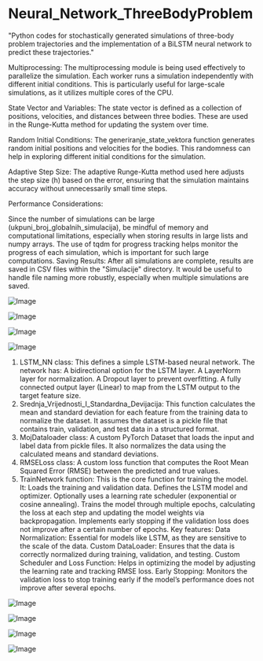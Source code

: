 # Neural_Network_ThreeBodyProblem
"Python codes for stochastically generated simulations of three-body problem trajectories and the implementation of a BiLSTM neural network to predict these trajectories."

Multiprocessing: The multiprocessing module is being used effectively to parallelize the simulation. Each worker runs a simulation independently with different initial conditions. This is particularly useful for large-scale simulations, as it utilizes multiple cores of the CPU.

State Vector and Variables: The state vector is defined as a collection of positions, velocities, and distances between three bodies. These are used in the Runge-Kutta method for updating the system over time.

Random Initial Conditions: The generiranje_state_vektora function generates random initial positions and velocities for the bodies. This randomness can help in exploring different initial conditions for the simulation.

Adaptive Step Size: The adaptive Runge-Kutta method used here adjusts the step size (h) based on the error, ensuring that the simulation maintains accuracy without unnecessarily small time steps.

Performance Considerations:

Since the number of simulations can be large (ukpuni_broj_globalnih_simulacija), be mindful of memory and computational limitations, especially when storing results in large lists and numpy arrays.
The use of tqdm for progress tracking helps monitor the progress of each simulation, which is important for such large computations.
Saving Results: After all simulations are complete, results are saved in CSV files within the "Simulacije" directory. It would be useful to handle file naming more robustly, especially when multiple simulations are saved.

![Image](https://github.com/user-attachments/assets/52ff993b-e6a3-4dd5-a164-84bb6a3f4df5)

![Image](https://github.com/user-attachments/assets/2453117f-3cd5-43a1-b986-8557f0f65676)

![Image](https://github.com/user-attachments/assets/9d9d38c4-2ec1-4d12-b197-3b223d6f86c4)

![Image](https://github.com/user-attachments/assets/e3b5f449-c8d0-460e-8638-252a2c98dbe2)


1. LSTM_NN class:
This defines a simple LSTM-based neural network.
The network has:
A bidirectional option for the LSTM layer.
A LayerNorm layer for normalization.
A Dropout layer to prevent overfitting.
A fully connected output layer (Linear) to map from the LSTM output to the target feature size.
2. Srednja_Vrijednosti_I_Standardna_Devijacija:
This function calculates the mean and standard deviation for each feature from the training data to normalize the dataset. It assumes the dataset is a pickle file that contains train, validation, and test data in a structured format.
3. MojDataloader class:
A custom PyTorch Dataset that loads the input and label data from pickle files. It also normalizes the data using the calculated means and standard deviations.
4. RMSELoss class:
A custom loss function that computes the Root Mean Squared Error (RMSE) between the predicted and true values.
5. TrainNetwork function:
This is the core function for training the model. It:
Loads the training and validation data.
Defines the LSTM model and optimizer.
Optionally uses a learning rate scheduler (exponential or cosine annealing).
Trains the model through multiple epochs, calculating the loss at each step and updating the model weights via backpropagation.
Implements early stopping if the validation loss does not improve after a certain number of epochs.
Key features:
Data Normalization: Essential for models like LSTM, as they are sensitive to the scale of the data.
Custom DataLoader: Ensures that the data is correctly normalized during training, validation, and testing.
Custom Scheduler and Loss Function: Helps in optimizing the model by adjusting the learning rate and tracking RMSE loss.
Early Stopping: Monitors the validation loss to stop training early if the model’s performance does not improve after several epochs.

![Image](https://github.com/user-attachments/assets/361a6ece-c48a-472f-89da-d3d26cccfc93)

![Image](https://github.com/user-attachments/assets/e2cde9a1-dd07-4a6d-bb8a-1827d9cad10b)

![Image](https://github.com/user-attachments/assets/5931b844-ec4c-48c6-a218-1bb022a2e21e)

![Image](https://github.com/user-attachments/assets/44349753-0896-4fb9-9851-3522f3de94e2)

